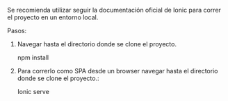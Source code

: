 Se recomienda utilizar seguir la documentación oficial de Ionic para correr el proyecto en un entorno local.

Pasos:

1) Navegar hasta el directorio donde se clone el proyecto.

    npm install

2) Para correrlo como SPA desde un browser 
   navegar hasta el directorio donde se clone el proyecto.: 
   
   Ionic serve
	
	
    
    
